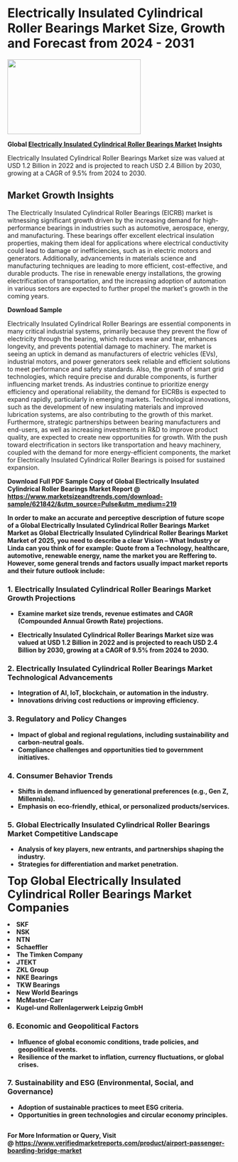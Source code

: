 <H1>Electrically Insulated Cylindrical Roller Bearings Market Size, Growth and Forecast from 2024 - 2031</H1><img class="aligncenter size-medium wp-image-584254" src="https://thirdeyenews.in/wp-content/uploads/2024/09/Global-Market-Research-300x168.jpeg" alt="" width="300" height="168" /><p><strong>Global&nbsp;<a href="https://www.marketsizeandtrends.com/download-sample/621842/&amp;utm_source=Pulse&amp;utm_medium=219">Electrically Insulated Cylindrical Roller Bearings Market</a> Insights</strong></p><p>Electrically Insulated Cylindrical Roller Bearings Market size was valued at USD 1.2 Billion in 2022 and is projected to reach USD 2.4 Billion by 2030, growing at a CAGR of 9.5% from 2024 to 2030.</p><p><h2>Market Growth Insights</h2> <p>The Electrically Insulated Cylindrical Roller Bearings (EICRB) market is witnessing significant growth driven by the increasing demand for high-performance bearings in industries such as automotive, aerospace, energy, and manufacturing. These bearings offer excellent electrical insulation properties, making them ideal for applications where electrical conductivity could lead to damage or inefficiencies, such as in electric motors and generators. Additionally, advancements in materials science and manufacturing techniques are leading to more efficient, cost-effective, and durable products. The rise in renewable energy installations, the growing electrification of transportation, and the increasing adoption of automation in various sectors are expected to further propel the market's growth in the coming years.</p> <p><strong>Download Sample</strong></p> <p>Electrically Insulated Cylindrical Roller Bearings are essential components in many critical industrial systems, primarily because they prevent the flow of electricity through the bearing, which reduces wear and tear, enhances longevity, and prevents potential damage to machinery. The market is seeing an uptick in demand as manufacturers of electric vehicles (EVs), industrial motors, and power generators seek reliable and efficient solutions to meet performance and safety standards. Also, the growth of smart grid technologies, which require precise and durable components, is further influencing market trends. As industries continue to prioritize energy efficiency and operational reliability, the demand for EICRBs is expected to expand rapidly, particularly in emerging markets. Technological innovations, such as the development of new insulating materials and improved lubrication systems, are also contributing to the growth of this market. Furthermore, strategic partnerships between bearing manufacturers and end-users, as well as increasing investments in R&D to improve product quality, are expected to create new opportunities for growth. With the push toward electrification in sectors like transportation and heavy machinery, coupled with the demand for more energy-efficient components, the market for Electrically Insulated Cylindrical Roller Bearings is poised for sustained expansion.</p> <p><strong></p><p><span class=""><strong>Download Full PDF Sample Copy of Global Electrically Insulated Cylindrical Roller Bearings Market Report</strong> @ <a href="https://www.marketsizeandtrends.com/download-sample/621842/&amp;utm_source=Pulse&amp;utm_medium=219" target="_blank">https://www.marketsizeandtrends.com/download-sample/621842/&amp;utm_source=Pulse&amp;utm_medium=219</a></span></p><p>In order to make an accurate and perceptive description of future scope of a Global&nbsp;Electrically Insulated Cylindrical Roller Bearings Market Market as Global&nbsp;Electrically Insulated Cylindrical Roller Bearings Market Market of 2025, you need to describe a clear Vision &ndash; What Industry or Linda can you think of for example: Quote from a Technology, healthcare, automotive, renewable energy, name the market you are Reffering to. However, some general trends and factors usually impact market reports and their future outlook include:</p><h3>1.&nbsp;<strong>Electrically Insulated Cylindrical Roller Bearings Market Growth Projections</strong></h3><ul><li>Examine market size trends, revenue estimates and CAGR (Compounded Annual Growth Rate) projections.</li><li><p>Electrically Insulated Cylindrical Roller Bearings Market size was valued at USD 1.2 Billion in 2022 and is projected to reach USD 2.4 Billion by 2030, growing at a CAGR of 9.5% from 2024 to 2030.</p></li></ul><h3>2.&nbsp;<strong>Electrically Insulated Cylindrical Roller Bearings Market Technological Advancements</strong></h3><ul><li>Integration of AI, IoT, blockchain, or automation in the industry.</li><li>Innovations driving cost reductions or improving efficiency.</li></ul><h3>3.&nbsp;<strong>Regulatory and Policy Changes</strong></h3><ul><li>Impact of global and regional regulations, including sustainability and carbon-neutral goals.</li><li>Compliance challenges and opportunities tied to government initiatives.</li></ul><h3>4.&nbsp;<strong>Consumer Behavior Trends</strong></h3><ul><li>Shifts in demand influenced by generational preferences (e.g., Gen Z, Millennials).</li><li>Emphasis on eco-friendly, ethical, or personalized products/services.</li></ul><h3>5.&nbsp;<strong>Global Electrically Insulated Cylindrical Roller Bearings Market Competitive Landscape</strong></h3><ul><li>Analysis of key players, new entrants, and partnerships shaping the industry.</li><li>Strategies for differentiation and market penetration.</li></ul><p data-pm-slice="1 1 []"><span style="color: inherit; font-family: inherit; font-size: 25px;">Top Global Electrically Insulated Cylindrical Roller Bearings Market Companies</span></p><div class="" data-test-id=""><p><li>SKF</li><li> NSK</li><li> NTN</li><li> Schaeffler</li><li> The Timken Company</li><li> JTEKT</li><li> ZKL Group</li><li> NKE Bearings</li><li> TKW Bearings</li><li> New World Bearings</li><li> McMaster-Carr</li><li> Kugel-und Rollenlagerwerk Leipzig GmbH</li></p></div><h3>6.&nbsp;<strong>Economic and Geopolitical Factors</strong></h3><ul><li>Influence of global economic conditions, trade policies, and geopolitical events.</li><li>Resilience of the market to inflation, currency fluctuations, or global crises.</li></ul><h3>7.&nbsp;<strong>Sustainability and ESG (Environmental, Social, and Governance)</strong></h3><ul><li>Adoption of sustainable practices to meet ESG criteria.</li><li>Opportunities in green technologies and circular economy principles.</li></ul><h2><strong style="font-size: 14px;">For More Information or Query, Visit @&nbsp;</strong><a style="background-color: #ffffff; font-size: 14px;" href="https://www.marketsizeandtrends.com/report/electrically-insulated-cylindrical-roller-bearings-market/" target="_blank">https://www.verifiedmarketreports.com/product/airport-passenger-boarding-bridge-market</a></h2>
